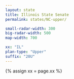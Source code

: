 ```yaml
---
layout: state
title: Illinois State Senate
permalink: states/NC-upper/

small-radar-width: 300
big-radar-width: 500
map-width: 700

xx: "IL"
plan-type: "Upper"
suffix: "20U"
---
```


{% assign xx = page.xx %}